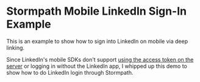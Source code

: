 # Stormpath Mobile LinkedIn Sign-In Example

This is an example to show how to sign into LinkedIn on mobile via deep linking.

Since LinkedIn's mobile SDKs don't support [using the access token on the server](https://developer.linkedin.com/docs/ios-sdk-auth) or logging in without the LinkedIn app, I whipped up this demo to show how to do LinkedIn login through Stormpath. 

